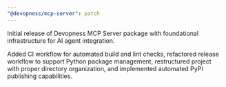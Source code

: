 ```yaml
---
"@devopness/mcp-server": patch
---
```


Initial release of Devopness MCP Server package with foundational infrastructure for AI agent integration.

Added CI workflow for automated build and lint checks, refactored release workflow to support Python package management, restructured project with proper directory organization, and implemented automated PyPI publishing capabilities.

